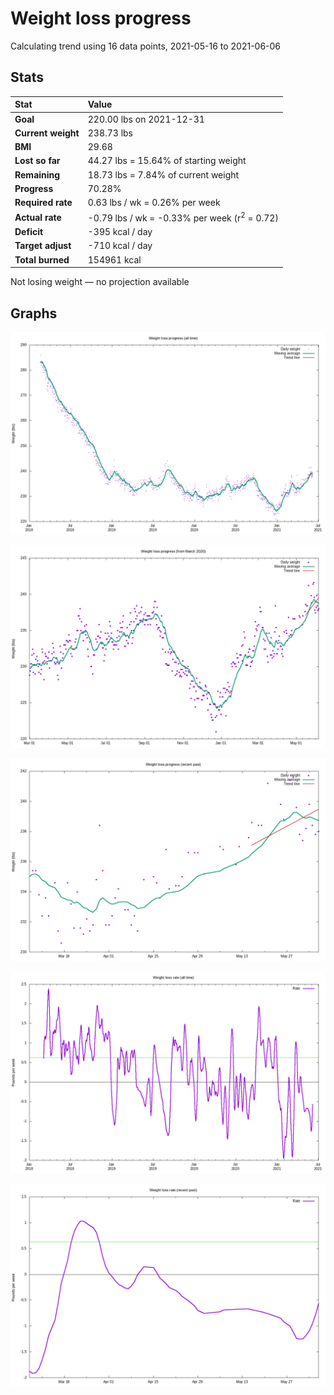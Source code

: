 # Weight loss progress

Calculating trend using 16 data points, 2021-05-16 to 2021-06-06

## Stats

Stat|Value
:-|:-
**Goal**|220.00 lbs on 2021-12-31
**Current weight**|238.73 lbs
**BMI**|29.68
**Lost so far**|44.27 lbs = 15.64% of starting weight
**Remaining**|18.73 lbs =  7.84% of current  weight
**Progress**|70.28%
**Required rate**|0.63 lbs / wk = 0.26% per week
**Actual rate**|-0.79 lbs / wk = -0.33% per week  (r<sup>2</sup> = 0.72)
**Deficit**|-395 kcal / day
**Target adjust**|-710 kcal / day
**Total burned**|154961 kcal

Not losing weight &mdash; no projection available

## Graphs

![](weight-graph-alltime.png)

![](weight-graph-covid.png)

![](weight-graph-recent.png)

![](rate-graph-alltime.png)

![](rate-graph-recent.png)
